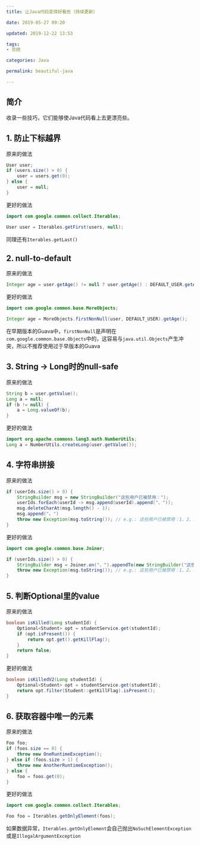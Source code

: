 ```yaml
---
title: 让Java代码变得好看些（持续更新）

date: 2019-05-27 09:20

updated: 2019-12-22 13:53

tags:
- 总结

categories: Java

permalink: beautiful-java

---
```


## 简介

收录一些技巧，它们能够使Java代码看上去更漂亮些。



## 1. 防止下标越界

原来的做法

~~~java
User user;
if (users.size() > 0) {
    user = users.get(0);
} else {
    user = null;
}
~~~



更好的做法

~~~java
import com.google.common.collect.Iterables;

User user = Iterables.getFirst(users, null);
~~~



同理还有`Iterables.getLast()`



## 2. null-to-default

原来的做法

~~~java
Integer age = user.getAge() != null ? user.getAge() : DEFAULT_USER.getAge();
~~~



更好的做法

~~~java
import com.google.common.base.MoreObjects;

Integer age = MoreObjects.firstNonNull(user, DEFAULT_USER).getAge();
~~~



在早期版本的Guava中，`firstNonNull`是声明在`com.google.common.base.Objects`中的，这容易与`java.util.Objects`产生冲突，所以不推荐使用过于早版本的Guava



## 3. String -> Long时的null-safe

原来的做法

~~~java
String b = user.getValue();
Long a = null;
if (b != null) {
    a = Long.valueOf(b);
}
~~~



更好的做法

~~~java
import org.apache.commons.lang3.math.NumberUtils;
Long a = NumberUtils.createLong(user.getValue());
~~~



## 4. 字符串拼接

原来的做法

~~~java
if (userIds.size() > 0) {
    StringBuilder msg = new StringBuilder("这些用户已被禁用：");
    userIds.forEach(userId -> msg.append(userId).append("、"));
    msg.deleteCharAt(msg.length() - 1);
    msg.append("。")
    throw new Exception(msg.toString()); // e.g.: 这些用户已被禁用：1、2、3。
}
~~~



更好的做法

~~~java
import com.google.common.base.Joiner;

if (userIds.size() > 0) {
    StringBuilder msg = Joiner.on("、").appendTo(new StringBuilder("这些用户已被禁用："), userIds).append("。");
    throw new Exception(msg.toString()); // e.g.: 这些用户已被禁用：1、2、3。
}
~~~



## 5. 判断Optional里的value

原来的做法

~~~java
boolean isKilled(Long studentId) {
    Optional<Student> opt = studentService.get(studentId);
    if (opt.isPresent()) {
        return opt.get().getKillFlag();
    }
    return false;
}
~~~



更好的做法

~~~java
boolean isKilledV2(Long studentId) {
    Optional<Student> opt = studentService.get(studentId);
    return opt.filter(Student::getKillFlag).isPresent();
}
~~~



## 6. 获取容器中唯一的元素

原来的做法

~~~java
Foo foo;
if (foos.size == 0) {
    throw new OneRuntimeException();
} else if (foos.size > 1) {
    throw new AnotherRuntimeException();
} else {
    foo = foos.get(0);
}
~~~



更好的做法

~~~java
import com.google.common.collect.Iterables;

Foo foo = Iterables.getOnlyElement(foos);
~~~



如果数据异常，`Iterables.getOnlyElement`会自己抛出`NoSuchElementException`或是`IllegalArgumentException`